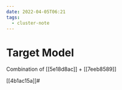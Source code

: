 ```yaml
---
date: 2022-04-05T06:21
tags:
  - cluster-note
---
```


# Target Model 

Combination of [[5e18d8ac]] + [[7eeb8589]]

[[4b1ac15a]]#

